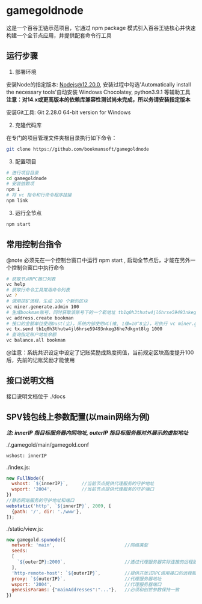# gamegoldnode

这是一个百谷王链示范项目，它通过 npm package 模式引入百谷王链核心并快速构建一个全节点应用，并提供配套命令行工具

## 运行步骤

1. 部署环境

安装Node的指定版本: Nodejs@12.20.0, 安装过程中勾选'Automatically install the necessary tools'自动安装 Windows Chocolatey, python3.9.1 等辅助工具
**注意：对14.x或更高版本的依赖库兼容性测试尚未完成，所以务请安装指定版本**

安装Git工具: Git 2.28.0 64-bit version for Windows

2. 克隆代码库

在专门的项目管理文件夹根目录执行如下命令：

```bash
git clone https://github.com/bookmansoft/gamegoldnode
```

3. 配置项目

```bash
# 进行项目目录
cd gamegoldnode
# 安装依赖项
npm i
# 将 vc 指令和行命令程序挂接
npm link
```

3. 运行全节点

```bash
npm start
```

## 常用控制台指令

@note 必须先在一个控制台窗口中运行 npm start , 启动全节点后，才能在另外一个控制台窗口中执行命令

```bash
# 获取节点RPC接口列表
vc help
# 获取行命令工具常用命令列表
vc ?
# 调用挖矿流程，生成 100 个新的区块
vc miner.generate.admin 100
# 生成bookman账号，同时获取该账号下的一个新地址 tb1q0h3thutw4jl6hrse59493nkeg36he7dkgnt8lg
vc address.create bookman
# 接口的金额单位使用Dust(尘)，系统内部使用VC(维, 1维=10^8尘)，可执行 vc miner.generate.admin 10 进行充值
vc tx.send tb1q0h3thutw4jl6hrse59493nkeg36he7dkgnt8lg 1000
# 查询指定账户地址余额
vc balance.all bookman
```
@注意：系统共识设定中设定了记账奖励成熟度阀值，当前规定区块高度提升100后，先前的记账奖励才能使用

## 接口说明文档

接口说明文档位于 ./docs

## SPV钱包线上参数配置(以main网络为例)

***注: innerIP 指目标服务器内网地址, outerIP 指目标服务器对外展示的虚拟地址***

./.gamegold/main/gamegold.conf
```bash
wshost: innerIP
```

./index.js: 
```js
new FullNode({
  wshost: `${innerIP}`,     //当前节点提供代理服务的守护地址
  wsport: '2004',           //当前节点提供代理服务的守护端口
})
//静态网站服务的守护地址和端口
webstatic('http', `${innerIP}`, 2009, [
  {path: '/', dir: './www'},
]);
```

./static/view.js: 
```js
new gamegold.spvnode({
  network: 'main',                          //网络类型
  seeds:
  [
    `${outerIP}:2000`,                      //透过代理服务器实际连接的远程服务器的地址
  ],
  'http-remote-host': `${outerIP}`,         //提供开放式RPC调用接口的远程服务器的地址
  proxy: `${outerIP}`,                      //代理服务器地址
  wsport: '2004',                           //代理服务器端口
  genesisParams: {"mainAddresses":"..."},   //必须和创世参数保持一致
})
```

